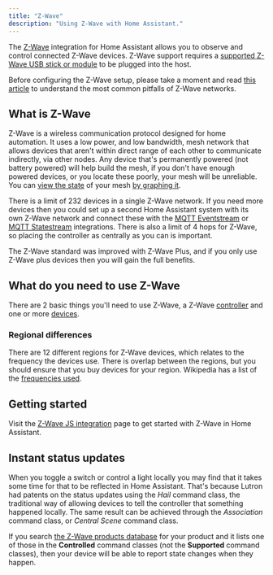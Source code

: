 ```yaml
---
title: "Z-Wave"
description: "Using Z-Wave with Home Assistant."
---
```


The [Z-Wave](https://www.z-wave.com/) integration for Home Assistant allows you to observe and control connected Z-Wave devices. Z-Wave support requires a [supported Z-Wave USB stick or module](/docs/z-wave/controllers/) to be plugged into the host.

Before configuring the Z-Wave setup, please take a moment and read [this article](https://drzwave.blog/2017/01/20/seven-habits-of-highly-effective-z-wave-networks-for-consumers/) to understand the most common pitfalls of Z-Wave networks.

## What is Z-Wave

Z-Wave is a wireless communication protocol designed for home automation. It uses a low power, and low bandwidth, mesh network that allows devices that aren't within direct range of each other to communicate indirectly, via other nodes. Any device that's permanently powered (not battery powered) will help build the mesh, if you don't have enough powered devices, or you locate these poorly, your mesh will be unreliable. You can [view the state](https://community.home-assistant.io/t/graph-your-z-wave-mesh-python-auto-update/40549) of your mesh [by graphing it](https://community.home-assistant.io/t/z-wave-graph-without-the-python/64275).

There is a limit of 232 devices in a single Z-Wave network. If you need more devices then you could set up a second Home Assistant system with its own Z-Wave network and connect these with the [MQTT Eventstream](/integrations/mqtt_eventstream/) or [MQTT Statestream](/integrations/mqtt_statestream) integrations. There is also a limit of 4 hops for Z-Wave, so placing the controller as centrally as you can is important.

The Z-Wave standard was improved with Z-Wave Plus, and if you only use Z-Wave plus devices then you will gain the full benefits.

## What do you need to use Z-Wave

There are 2 basic things you'll need to use Z-Wave, a Z-Wave [controller](/docs/z-wave/controllers/) and one or more [devices](https://products.z-wavealliance.org/).

### Regional differences

There are 12 different regions for Z-Wave devices, which relates to the frequency the devices use. There is overlap between the regions, but you should ensure that you buy devices for your region. Wikipedia has a list of the [frequencies used](https://en.wikipedia.org/wiki/Z-Wave#Radio_frequencies).

## Getting started

Visit the [Z-Wave JS integration](/integrations/zwave_js) page to get started with Z-Wave in Home Assistant.

## Instant status updates

When you toggle a switch or control a light locally you may find that it takes some time for that to be reflected in Home Assistant. That's because Lutron had patents on the status updates using the *Hail* command class, the traditional way of allowing devices to tell the controller that something happened locally. The same result can be achieved through the *Association* command class, or *Central Scene* command class.

If you search [the Z-Wave products database](https://products.z-wavealliance.org/) for your product and it lists one of those in the **Controlled** command classes (not the **Supported** command classes), then your device will be able to report state changes when they happen.
